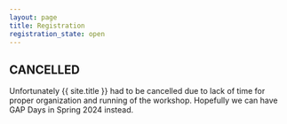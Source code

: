 ```yaml
---
layout: page
title: Registration
registration_state: open
---
```

## CANCELLED

Unfortunately {{ site.title }} had to be cancelled due to lack of time for
proper organization and running of the workshop. Hopefully we can have GAP
Days in Spring 2024 instead.
